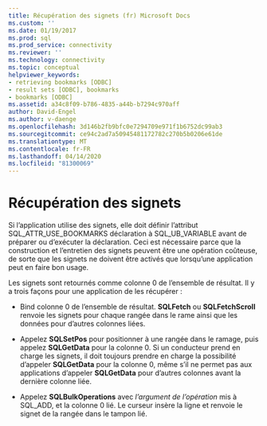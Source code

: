 ```yaml
---
title: Récupération des signets (fr) Microsoft Docs
ms.custom: ''
ms.date: 01/19/2017
ms.prod: sql
ms.prod_service: connectivity
ms.reviewer: ''
ms.technology: connectivity
ms.topic: conceptual
helpviewer_keywords:
- retrieving bookmarks [ODBC]
- result sets [ODBC], bookmarks
- bookmarks [ODBC]
ms.assetid: a34c8f09-b786-4835-a44b-b7294c970aff
author: David-Engel
ms.author: v-daenge
ms.openlocfilehash: 3d146b2fb9bfc0e7294709e971f1b6752dc99ab3
ms.sourcegitcommit: ce94c2ad7a50945481172782c270b5b0206e61de
ms.translationtype: MT
ms.contentlocale: fr-FR
ms.lasthandoff: 04/14/2020
ms.locfileid: "81300069"
---
```

# <a name="retrieving-bookmarks"></a>Récupération des signets
Si l’application utilise des signets, elle doit définir l’attribut SQL_ATTR_USE_BOOKMARKS déclaration à SQL_UB_VARIABLE avant de préparer ou d’exécuter la déclaration. Ceci est nécessaire parce que la construction et l’entretien des signets peuvent être une opération coûteuse, de sorte que les signets ne doivent être activés que lorsqu’une application peut en faire bon usage.  
  
 Les signets sont retournés comme colonne 0 de l’ensemble de résultat. Il y a trois façons pour une application de les récupérer :  
  
-   Bind colonne 0 de l’ensemble de résultat. **SQLFetch** ou **SQLFetchScroll** renvoie les signets pour chaque rangée dans le rame ainsi que les données pour d’autres colonnes liées.  
  
-   Appelez **SQLSetPos** pour positionner à une rangée dans le ramage, puis appelez **SQLGetData** pour la colonne 0. Si un conducteur prend en charge les signets, il doit toujours prendre en charge la possibilité d’appeler **SQLGetData** pour la colonne 0, même s’il ne permet pas aux applications d’appeler **SQLGetData** pour d’autres colonnes avant la dernière colonne liée.  
  
-   Appelez **SQLBulkOperations** avec *l’argument de l’opération* mis à SQL_ADD, et la colonne 0 lié. Le curseur insère la ligne et renvoie le signet de la rangée dans le tampon lié.
